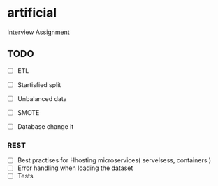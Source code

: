 # artificial
Interview Assignment

## TODO
- [ ] ETL
- [ ] Startisfied split
- [ ] Unbalanced data
- [ ] SMOTE
- [ ] Database change it


### REST
- [ ] Best practises for Hhosting microservices( servelsess, containers ) 
- [ ] Error handling when loading the dataset
- [ ] Tests
